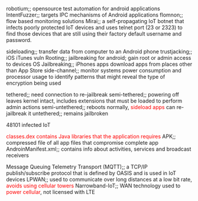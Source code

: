 
robotium;; opensource test automation for android applications
IntentFuzzer;; targets IPC mechanisms of Android applications
flomnon;; flow based monitoring solutions
Mirai;; a self-propagating IoT botnet that infects poorly protected IoT devices and uses telnet port (23 or 2323) to find those devices that are still using their factory default username and password.

sideloading;; transfer data from computer to an Android phone
trustjacking;; iOS iTunes vuln
Rooting;; jailbreaking for android; gain root or admin access to devices OS
Jailbreaking;; iPhones apps download apps from places other than App Store
side-channel;; monitor systems power consumption and processor usage to identify patterns that might reveal the type of encryption being used

tethered;;  need connection to re-jailbreak
semi-tethered;;  powering off leaves kernel intact, includes extensions that must be loaded to perform admin actions
semi-untethered;; reboots normally, <span style="color:rgb(255, 0, 0)">sideload apps</span> can re-jailbreak it
untethered;; remains jailbroken 

48101 infected IoT

<span style="color:rgb(255, 0, 0)">classes.dex contains Java libraries that the application requires</span>
APK;; compressed file of all app files that compromise complete app
AndroinManifest.xml;; contains info about activities, services and broadcast receivers

Message Queuing Telemetry Transport (MQTT);;  a TCP/IP publish/subscribe protocol that is defined by OASIS  and is used in IoT devices
LPWAN;; used to communicate over long distances at a low bit rate,<span style="color:rgb(255, 0, 0)"> avoids using cellular towers</span>
Narrowband-IoT;; WAN technology used to <span style="color:rgb(255, 0, 0)">power cellular</span>, not licensed with LTE 
